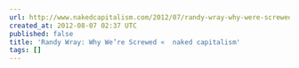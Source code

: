 ```yaml
---
url: http://www.nakedcapitalism.com/2012/07/randy-wray-why-were-screwed.html
created_at: 2012-08-07 02:37 UTC
published: false
title: 'Randy Wray: Why We’re Screwed «  naked capitalism'
tags: []
---
```




